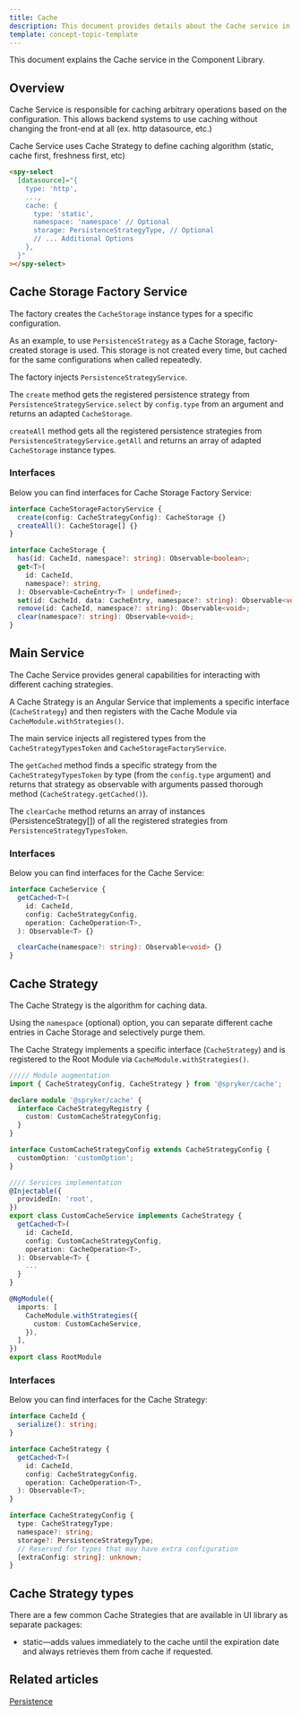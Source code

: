 ```yaml
---
title: Cache
description: This document provides details about the Cache service in the Component Library.}
template: concept-topic-template
---
```


This document explains the Cache service in the Component Library.

## Overview

Cache Service is responsible for caching arbitrary operations based on the configuration.
This allows backend systems to use caching without changing the front-end at all (ex. http datasource, etc.)

Cache Service uses Cache Strategy to define caching algorithm (static, cache first, freshness first, etc)

```html
<spy-select
  [datasource]="{
    type: 'http',
    ...,
    cache: {
      type: 'static',
      namespace: 'namespace' // Optional
      storage: PersistenceStrategyType, // Optional
      // ... Additional Options
    },
  }"
></spy-select>
```

## Cache Storage Factory Service

The factory creates the `CacheStorage` instance types for a specific configuration.

As an example, to use `PersistenceStrategy` as a Cache Storage, factory-created storage is used.
This storage is not created every time, but cached for the same configurations when called repeatedly.

The factory injects `PersistenceStrategyService`.

The `create` method gets the registered persistence strategy from `PersistenceStrategyService.select` by `config.type` from an argument and returns an adapted `CacheStorage`.

`createAll` method gets all the registered persistence strategies from `PersistenceStrategyService.getAll` and returns an array of adapted `CacheStorage` instance types.

### Interfaces

Below you can find interfaces for Cache Storage Factory Service:

```ts
interface CacheStorageFactoryService {
  create(config: CacheStrategyConfig): CacheStorage {}
  createAll(): CacheStorage[] {}
}

interface CacheStorage {
  has(id: CacheId, namespace?: string): Observable<boolean>;
  get<T>(
    id: CacheId,
    namespace?: string,
  ): Observable<CacheEntry<T> | undefined>;
  set(id: CacheId, data: CacheEntry, namespace?: string): Observable<void>;
  remove(id: CacheId, namespace?: string): Observable<void>;
  clear(namespace?: string): Observable<void>;
}
```

## Main Service

The Cache Service provides general capabilities for interacting with different caching strategies.

A Cache Strategy is an Angular Service that implements a specific interface (`CacheStrategy`) and then registers with the Cache Module via `CacheModule.withStrategies()`.

The main service injects all registered types from the `CacheStrategyTypesToken` and `CacheStorageFactoryService`.

The `getCached` method finds a specific strategy from the `CacheStrategyTypesToken` by type (from the `config.type` argument) and returns that strategy as observable with arguments passed thorough method (`CacheStrategy.getCached()`).

The `clearCache` method returns an array of instances (PersistenceStrategy[]) of all the registered strategies from `PersistenceStrategyTypesToken`.

### Interfaces

Below you can find interfaces for the Cache Service:

```ts
interface CacheService {
  getCached<T>(
    id: CacheId,
    config: CacheStrategyConfig,
    operation: CacheOperation<T>,
  ): Observable<T> {}

  clearCache(namespace?: string): Observable<void> {}
}
```

## Cache Strategy

The Cache Strategy is the algorithm for caching data.

Using the `namespace` (optional) option, you can separate different cache entries in Cache Storage and selectively purge them.

The Cache Strategy implements a specific interface (`CacheStrategy`) and is registered to the Root Module via `CacheModule.withStrategies()`.

```ts
///// Module augmentation
import { CacheStrategyConfig, CacheStrategy } from '@spryker/cache';

declare module '@spryker/cache' {
  interface CacheStrategyRegistry {
    custom: CustomCacheStrategyConfig;
  }
}

interface CustomCacheStrategyConfig extends CacheStrategyConfig {
  customOption: 'customOption';
}

//// Services implementation
@Injectable({
  providedIn: 'root',
})
export class CustomCacheService implements CacheStrategy {
  getCached<T>(
    id: CacheId,
    config: CustomCacheStrategyConfig,
    operation: CacheOperation<T>,
  ): Observable<T> {
    ...
  }
}

@NgModule({
  imports: [
    CacheModule.withStrategies({
      custom: CustomCacheService,
    }),
  ],
})
export class RootModule
```
### Interfaces

Below you can find interfaces for the Cache Strategy:

```ts
interface CacheId {
  serialize(): string;
}

interface CacheStrategy {
  getCached<T>(
    id: CacheId,
    config: CacheStrategyConfig,
    operation: CacheOperation<T>,
  ): Observable<T>;
}

interface CacheStrategyConfig {
  type: CacheStrategyType;
  namespace?: string;
  storage?: PersistenceStrategyType;
  // Reserved for types that may have extra configuration
  [extraConfig: string]: unknown;
}
```

## Cache Strategy types

There are a few common Cache Strategies that are available in UI library as separate packages:

- static—adds values immediately to the cache until the expiration date and always retrieves them from cache if requested.

## Related articles

[Persistence](/docs/marketplace/dev/front-end/ui-components-library/persistence.html)
